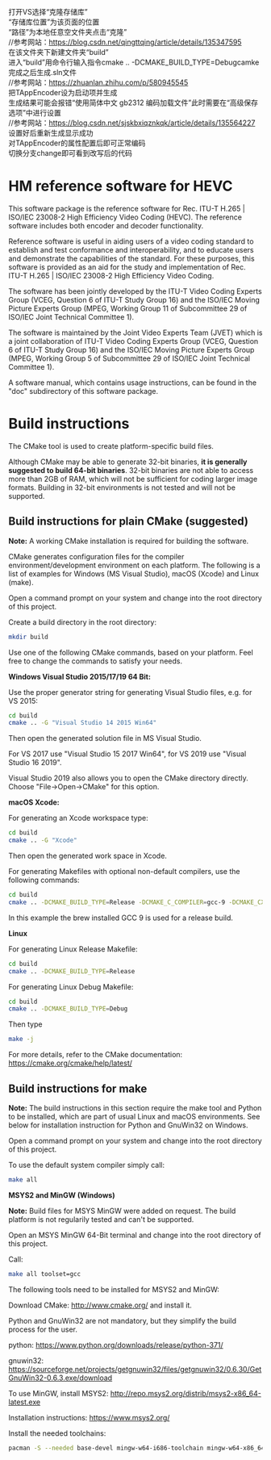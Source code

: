 打开VS选择“克隆存储库”   
“存储库位置”为该页面的位置   
“路径”为本地任意空文件夹点击“克隆”   
//参考网站：https://blog.csdn.net/qingttqing/article/details/135347595   
在该文件夹下新建文件夹“build”   
进入“build”用命令行输入指令cmake .. -DCMAKE_BUILD_TYPE=Debugcamke   
完成之后生成.sln文件   
//参考网站：https://zhuanlan.zhihu.com/p/580945545   
把TAppEncoder设为启动项并生成   
生成结果可能会报错“使用简体中文 gb2312 编码加载文件”此时需要在“高级保存选项”中进行设置   
//参考网站：https://blog.csdn.net/sjskbxiqznkqk/article/details/135564227   
设置好后重新生成显示成功   
对TAppEncoder的属性配置后即可正常编码   
切换分支change即可看到改写后的代码

HM reference software for HEVC
==============================

This software package is the reference software for Rec. ITU-T H.265 | ISO/IEC 23008-2 High Efficiency Video Coding (HEVC). The reference software includes both encoder and decoder functionality.

Reference software is useful in aiding users of a video coding standard to establish and test conformance and interoperability, and to educate users and demonstrate the capabilities of the standard. For these purposes, this software is provided as an aid for the study and implementation of Rec. ITU-T H.265 | ISO/IEC 23008-2 High Efficiency Video Coding.

The software has been jointly developed by the ITU-T Video Coding Experts Group (VCEG, Question 6 of ITU-T Study Group 16) and the ISO/IEC Moving Picture Experts Group (MPEG, Working Group 11 of Subcommittee 29 of ISO/IEC Joint Technical Committee 1).

The software is maintained by the Joint Video Experts Team (JVET) which is a joint collaboration of ITU-T Video Coding Experts Group (VCEG, Question 6 of ITU-T Study Group 16) and the ISO/IEC Moving Picture Experts Group (MPEG, Working Group 5 of Subcommittee 29 of ISO/IEC Joint Technical Committee 1).

A software manual, which contains usage instructions, can be found in the "doc" subdirectory of this software package.

Build instructions
==================

The CMake tool is used to create platform-specific build files. 

Although CMake may be able to generate 32-bit binaries, **it is generally suggested to build 64-bit binaries**. 32-bit binaries are not able to access more than 2GB of RAM, which will not be sufficient for coding larger image formats. Building in 32-bit environments is not tested and will not be supported.


Build instructions for plain CMake (suggested)
----------------------------------------------

**Note:** A working CMake installation is required for building the software.

CMake generates configuration files for the compiler environment/development environment on each platform. 
The following is a list of examples for Windows (MS Visual Studio), macOS (Xcode) and Linux (make).

Open a command prompt on your system and change into the root directory of this project.

Create a build directory in the root directory:
```bash
mkdir build 
```

Use one of the following CMake commands, based on your platform. Feel free to change the commands to satisfy
your needs.

**Windows Visual Studio 2015/17/19 64 Bit:**

Use the proper generator string for generating Visual Studio files, e.g. for VS 2015:

```bash
cd build
cmake .. -G "Visual Studio 14 2015 Win64"
```

Then open the generated solution file in MS Visual Studio.

For VS 2017 use "Visual Studio 15 2017 Win64", for VS 2019 use "Visual Studio 16 2019".

Visual Studio 2019 also allows you to open the CMake directory directly. Choose "File->Open->CMake" for this option.

**macOS Xcode:**

For generating an Xcode workspace type:
```bash
cd build
cmake .. -G "Xcode"
```
Then open the generated work space in Xcode.

For generating Makefiles with optional non-default compilers, use the following commands:

```bash
cd build
cmake .. -DCMAKE_BUILD_TYPE=Release -DCMAKE_C_COMPILER=gcc-9 -DCMAKE_CXX_COMPILER=g++-9
```
In this example the brew installed GCC 9 is used for a release build.

**Linux**

For generating Linux Release Makefile:
```bash
cd build
cmake .. -DCMAKE_BUILD_TYPE=Release
```
For generating Linux Debug Makefile:
```bash
cd build
cmake .. -DCMAKE_BUILD_TYPE=Debug
```

Then type
```bash
make -j
```

For more details, refer to the CMake documentation: https://cmake.org/cmake/help/latest/

Build instructions for make
---------------------------

**Note:** The build instructions in this section require the make tool and Python to be installed, which are
part of usual Linux and macOS environments. See below for installation instruction for Python and GnuWin32 
on Windows.

Open a command prompt on your system and change into the root directory of this project.

To use the default system compiler simply call:
```bash
make all
```


**MSYS2 and MinGW (Windows)**

**Note:** Build files for MSYS MinGW were added on request. The build platform is not regularily tested and can't be supported. 

Open an MSYS MinGW 64-Bit terminal and change into the root directory of this project.

Call:
```bash
make all toolset=gcc
```

The following tools need to be installed for MSYS2 and MinGW:

Download CMake: http://www.cmake.org/ and install it.

Python and GnuWin32 are not mandatory, but they simplify the build process for the user.

python:    https://www.python.org/downloads/release/python-371/

gnuwin32:  https://sourceforge.net/projects/getgnuwin32/files/getgnuwin32/0.6.30/GetGnuWin32-0.6.3.exe/download

To use MinGW, install MSYS2: http://repo.msys2.org/distrib/msys2-x86_64-latest.exe

Installation instructions: https://www.msys2.org/

Install the needed toolchains:
```bash
pacman -S --needed base-devel mingw-w64-i686-toolchain mingw-w64-x86_64-toolchain git subversion mingw-w64-i686-cmake mingw-w64-x86_64-cmake
```

